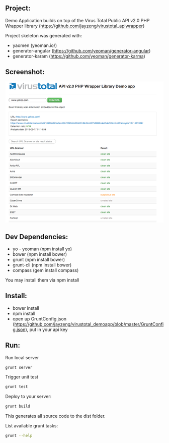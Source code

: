 ## Project:
Demo Application builds on top of the Virus Total Public API v2.0 PHP Wrapper library (https://github.com/jayzeng/virustotal_apiwrapper)

Project skeleton was generated with:
- yaomen (yeoman.io/)
- generator-angular (https://github.com/yeoman/generator-angular)
- generator-karam   (https://github.com/yeoman/generator-karma)

## Screenshot:
![screenshot](virus_total_demoapp.png)

## Dev Dependencies:
- yo - yeoman  (npm install yo)
- bower        (npm install bower)
- grunt        (npm install bower)
- grunt-cli    (npm install bower)
- compass      (gem install compass)

You may install them via npm install

## Install:
- bower install
- npm install
- open up GruntConfig.json (https://github.com/jayzeng/virustotal_demoapp/blob/master/GruntConfig.json), put in your api key

## Run:
Run local server
```bash
grunt server
```

Trigger unit test
```bash
grunt test
```

Deploy to your server:
```bash
grunt build
```

This generates all source code to the dist folder. 

List available grunt tasks:
```bash
grunt --help
```
